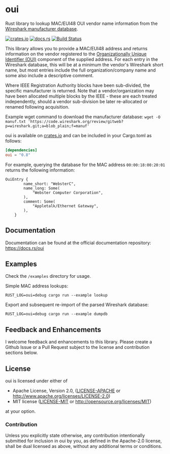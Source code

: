 # oui
Rust library to lookup MAC/EUI48 OUI vendor name information from the [Wireshark manufacturer database](https://code.wireshark.org/review/gitweb?p=wireshark.git;a=blob_plain;f=manuf).

[![crates.io](http://meritbadge.herokuapp.com/oui)](https://crates.io/crates/oui)
[![docs.rs](https://docs.rs/oui/badge.svg)](https://docs.rs/oui)
[![Build Status](https://travis-ci.org/pwrdwnsys/rs-oui.svg?branch=master)](https://travis-ci.org/pwrdwnsys/rs-oui)

This library allows you to provide a MAC/EUI48 address and returns information on the vendor registered to the [Organizationally Unique Identifier (OUI)](https://en.wikipedia.org/wiki/Organizationally_unique_identifier) component of the supplied address. For each entry in the Wireshark database, this will be at a minimum the vendor's Wireshark short name, but most entries include the full organization/company name and some also include a descriptive comment.

Where IEEE Registration Authority blocks have been sub-divided, the specific manufacturer is returned. Note that a vendor/organization may have been allocated multiple blocks by the IEEE - these are each treated independently, should a vendor sub-division be later re-allocated or renamed following acquisition.

Example wget command to download the manufacturer database:
`wget -O manuf.txt 'https://code.wireshark.org/review/gitweb?p=wireshark.git;a=blob_plain;f=manuf'`

oui is available on [crates.io](https://crates.io/crates/oui) and can be included in your Cargo.toml as follows:

```toml
[dependencies]
oui = "0.8"
```

For example, querying the database for the MAC address `00:00:18:00:20:01` returns the following information:

```
OuiEntry {
        name_short: "WebsterC",
        name_long: Some(
            "Webster Computer Corporation",
        ),
        comment: Some(
            "Appletalk/Ethernet Gateway",
        ),
    }
```

## Documentation

Documentation can be found at the official documentation repository: https://docs.rs/oui

## Examples

Check the `/examples` directory for usage.

Simple MAC address lookups:
```shell
RUST_LOG=oui=debug cargo run --example lookup
```

Export and subsequent re-import of the parsed Wireshark database:
```shell
RUST_LOG=oui=debug cargo run --example dumpdb
```

## Feedback and Enhancements

I welcome feedback and enhancements to this library. Please create a Github Issue or a Pull Request subject to the license and contribution sections below.

## License
oui is licensed under either of

 * Apache License, Version 2.0, ([LICENSE-APACHE](LICENSE-APACHE) or
   http://www.apache.org/licenses/LICENSE-2.0)
 * MIT license ([LICENSE-MIT](LICENSE-MIT) or
   http://opensource.org/licenses/MIT)

at your option.

### Contribution

Unless you explicitly state otherwise, any contribution intentionally submitted
for inclusion in oui by you, as defined in the Apache-2.0 license, shall be
dual licensed as above, without any additional terms or conditions.
